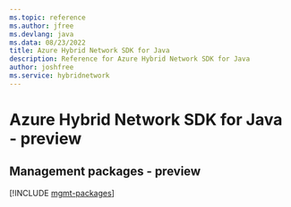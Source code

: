 ```yaml
---
ms.topic: reference
ms.author: jfree
ms.devlang: java
ms.data: 08/23/2022
title: Azure Hybrid Network SDK for Java
description: Reference for Azure Hybrid Network SDK for Java
author: joshfree
ms.service: hybridnetwork
---
```

# Azure Hybrid Network SDK for Java - preview

## Management packages - preview
[!INCLUDE [mgmt-packages](hybrid-network-mgmt-index.md)]
